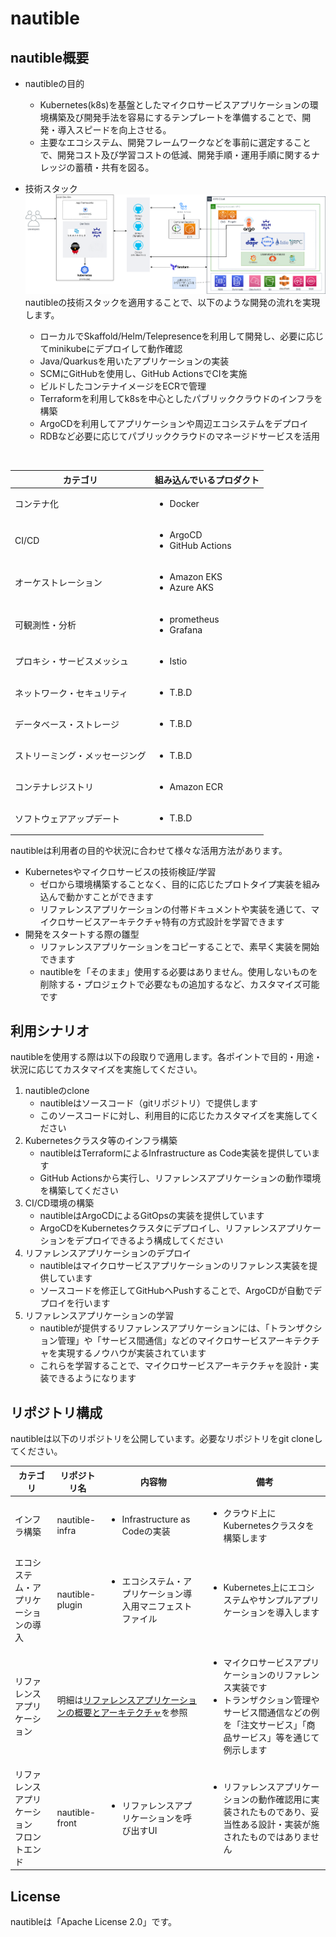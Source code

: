 # nautible

## nautible概要

* nautibleの目的
  * Kubernetes(k8s)を基盤としたマイクロサービスアプリケーションの環境構築及び開発手法を容易にするテンプレートを準備することで、開発・導入スピードを向上させる。
  * 主要なエコシステム、開発フレームワークなどを事前に選定することで、開発コスト及び学習コストの低減、開発手順・運用手順に関するナレッジの蓄積・共有を図る。

* 技術スタック
  ![技術スタック](./img/ArcCurrent.png)
nautibleの技術スタックを適用することで、以下のような開発の流れを実現します。
  * ローカルでSkaffold/Helm/Telepresenceを利用して開発し、必要に応じてminikubeにデプロイして動作確認
  * Java/Quarkusを用いたアプリケーションの実装
  * SCMにGitHubを使用し、GitHub ActionsでCIを実施
  * ビルドしたコンテナイメージをECRで管理
  * Terraformを利用してk8sを中心としたパブリッククラウドのインフラを構築
  * ArgoCDを利用してアプリケーションや周辺エコシステムをデプロイ
  * RDBなど必要に応じてパブリッククラウドのマネージドサービスを活用

<br>

  | カテゴリ | 組み込んでいるプロダクト |
  | ---- | ---- |
  | コンテナ化 | <ul><li>Docker</li></ul> |
  | CI/CD | <ul><li>ArgoCD</li><li>GitHub Actions</li></ul> |
  | オーケストレーション | <ul><li>Amazon EKS</li><li>Azure AKS</li></ul> |
  | 可観測性・分析 | <ul><li>prometheus</li><li>Grafana</li></ul> |
  | プロキシ・サービスメッシュ | <ul><li>Istio</li></ul> |
  | ネットワーク・セキュリティ | <ul><li>T.B.D</li></ul> |
  | データベース・ストレージ | <ul><li>T.B.D</li></ul> |
  | ストリーミング・メッセージング | <ul><li>T.B.D</li></ul> |
  | コンテナレジストリ | <ul><li>Amazon ECR</li></ul> |
  | ソフトウェアアップデート | <ul><li>T.B.D</li></ul> |

  nautibleは利用者の目的や状況に合わせて様々な活用方法があります。

  * Kubernetesやマイクロサービスの技術検証/学習
    * ゼロから環境構築することなく、目的に応じたプロトタイプ実装を組み込んで動かすことができます
    * リファレンスアプリケーションの付帯ドキュメントや実装を通じて、マイクロサービスアーキテクチャ特有の方式設計を学習できます
  * 開発をスタートする際の雛型
    * リファレンスアプリケーションをコピーすることで、素早く実装を開始できます
    * nautibleを「そのまま」使用する必要はありません。使用しないものを削除する・プロジェクトで必要なもの追加するなど、カスタマイズ可能です

## 利用シナリオ
nautibleを使用する際は以下の段取りで適用します。各ポイントで目的・用途・状況に応じてカスタマイズを実施してください。

1. nautibleのclone
   - nautibleはソースコード（gitリポジトリ）で提供します
   - このソースコードに対し、利用目的に応じたカスタマイズを実施してください 
2. Kubernetesクラスタ等のインフラ構築
   - nautibleはTerraformによるInfrastructure as Code実装を提供しています
   - GitHub Actionsから実行し、リファレンスアプリケーションの動作環境を構築してください
3. CI/CD環境の構築
   - nautibleはArgoCDによるGitOpsの実装を提供しています
   - ArgoCDをKubernetesクラスタにデプロイし、リファレンスアプリケーションをデプロイできるよう構成してください
4. リファレンスアプリケーションのデプロイ
   - nautibleはマイクロサービスアプリケーションのリファレンス実装を提供しています
   - ソースコードを修正してGitHubへPushすることで、ArgoCDが自動でデプロイを行います
5. リファレンスアプリケーションの学習
   - nautibleが提供するリファレンスアプリケーションには、「トランザクション管理」や「サービス間通信」などのマイクロサービスアーキテクチャを実現するノウハウが実装されています
   - これらを学習することで、マイクロサービスアーキテクチャを設計・実装できるようになります

## リポジトリ構成
nautibleは以下のリポジトリを公開しています。必要なリポジトリをgit cloneしてください。

<table>
  <thead>
    <tr>
      <th>カテゴリ</th>
      <th>リポジトリ名</th>
      <th>内容物</th>
      <th>備考</th>
    </tr>
  </thead>
  <tbody>
    <tr>
      <td>インフラ構築</td>
      <td>nautible-infra</td>
      <td><ul><li>Infrastructure as Codeの実装</li></ul></td>
      <td><ul><li>クラウド上にKubernetesクラスタを構築します</li></ul></td>
    </tr>
    <tr>
      <td>エコシステム・アプリケーションの導入</td>
      <td>nautible-plugin</td>
      <td><ul><li>エコシステム・アプリケーション導入用マニフェストファイル</li></ul></td>
      <td><ul><li>Kubernetes上にエコシステムやサンプルアプリケーションを導入します</li></ul></td>
    </tr>
    <tr>
      <td>リファレンスアプリケーション</td>
      <td colspan="2">明細は<a href="../referenceapp-architecture/README.md">リファレンスアプリケーションの概要とアーキテクチャ</a>を参照</td>
      <td><ul><li>マイクロサービスアプリケーションのリファレンス実装です</li><li>トランザクション管理やサービス間通信などの例を「注文サービス」「商品サービス」等を通じて例示します</li></ul></td>
    </tr>
    <tr>
      <td>リファレンスアプリケーション<br>フロントエンド</td>
      <td>nautible-front</td>
      <td><ul><li>リファレンスアプリケーションを呼び出すUI</li></ul></td>
      <td><ul><li>リファレンスアプリケーションの動作確認用に実装されたものであり、妥当性ある設計・実装が施されたものではありません</li></ul></td>
    </tr>
  </tbody>
</table>

## License
nautibleは「Apache License 2.0」です。